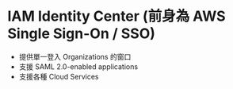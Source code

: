 # IAM Identity Center (前身為 AWS Single Sign-On / SSO)

- 提供單一登入 Organizations 的窗口
- 支援 SAML 2.0-enabled applications
- 支援各種 Cloud Services
